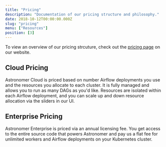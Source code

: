 ```yaml
---
title: "Pricing"
description: "Documentation of our pricing structure and philosophy."
date: 2018-10-12T00:00:00.000Z
slug: "pricing"
menu: ["Resources"]
position: [3]
---
```


To view an overview of our pricing strcuture, check out the [pricing page](https://www.astronomer.io/pricing/) on our website.

## Cloud Pricing

Astronomer Cloud is priced based on number Airflow deployments you use and the resources you allocate to each cluster. It is fully managed and allows you to run as many DAGs as you'd like. Resources are isolated within each Airflow deployment, and you can scale up and down resource allocation via the sliders in our UI.

## Enterprise Pricing

Astronomer Enterprise is priced via an annual licensing fee. You get access to the entire source code that powers Astronomer and pay us a flat fee for unlimited workers and Airflow deployments on your Kubernetes cluster.
